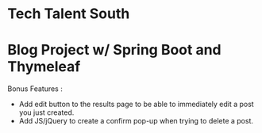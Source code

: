 # Tech Talent South
# Blog Project w/ Spring Boot and Thymeleaf

Bonus Features :
* Add edit button to the results page to be able to immediately edit a post you just created.
* Add JS/jQuery to create a confirm pop-up when trying to delete a post.